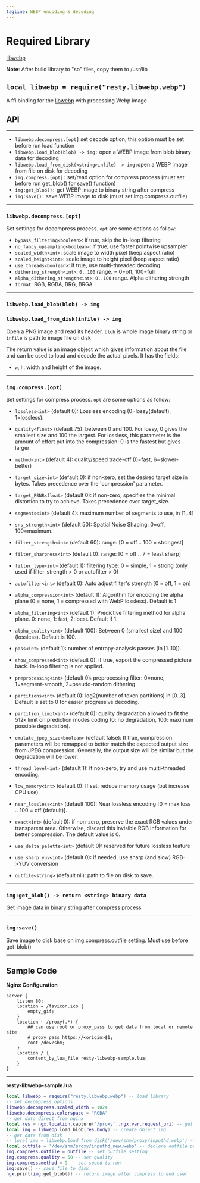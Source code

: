 ```yaml
---
tagline: WEBP encoding & decoding
---
```


# Required Library
[libwebp](https://chromium.googlesource.com/webm/libwebp)

__Note__: After build library to "so" files, copy them to /usr/lib


## `local libwebp = require("resty.libwebp.webp")`

A ffi binding for the [libwebp](https://chromium.googlesource.com/webm/libwebp) with processing Webp image

## API
------------------------------------ -----------------------------------------
  * `libwebp.decompress.[opt]`                          set decode option, this option must be set before run load function
  * `libwebp.load_blob(blob) -> img:`               open a WEBP image from blob binary data for decoding
  * `libwebp.load_from_disk(<string>infile) -> img:`open a WEBP image from file on disk for decoding
  * `img.compress.[opt]:`                           set/read option for compress process (must set before run get_blob() for save() function)
  * `img:get_blob():`                               get WEBP image to binary string after compress
  * `img:save():`                                   save WEBP image to disk (must set img.compress.outfile)
------------------------------------ -----------------------------------------

### `libwebp.decompress.[opt]`

Set settings for decompress process. `opt` are some options as follow:


* `bypass_filtering<boolean>`: if true, skip the in-loop filtering
* `no_fancy_upsampling<boolean>`:  if true, use faster pointwise upsampler
* `scaled_width<int>`: scale image to width pixel (keep aspect ratio)
* `scaled_height<int>`: scale image to height pixel (keep aspect ratio)
* `use_threads<boolean>`:  if true, use multi-threaded decoding
* `dithering_strength<int>`: `0..100` range. = 0=off, 100=full
* `alpha_dithering_strength<int>`: `0..100` range. Alpha dithering strength
* `format`: RGB, RGBA, BRG, BRGA
	
------------------------------------ -----------------------------------------
### `libwebp.load_blob(blob) -> img`
### `libwebp.load_from_disk(infile) -> img`

Open a PNG image and read its header. `blob` is whole image binary string or `infile` is path to image file on disk

The return value is an image object which gives information about the file
and can be used to load and decode the actual pixels. It has the fields:

 * `w`, `h`: width and height of the image.

------------------------------------ -----------------------------------------
### `img.compress.[opt]`

Set settings for compress process. `opt` are some options as follow:

  * `lossless<int>` (default 0):            Lossless encoding (0=lossy(default), 1=lossless).
  * `quality<float>` (default 75):           between 0 and 100. For lossy, 0 gives the smallest
                           size and 100 the largest. For lossless, this
                           parameter is the amount of effort put into the
                           compression: 0 is the fastest but gives larger
  * `method<int>` (default 4):              quality/speed trade-off (0=fast, 6=slower-better)

  * `target_size<int>` (default 0):         if non-zero, set the desired target size in bytes.
                           Takes precedence over the 'compression' parameter.
  * `target_PSNR<float>` (default 0):       if non-zero, specifies the minimal distortion to
                           try to achieve. Takes precedence over target_size.
  * `segments<int>` (default 4):            maximum number of segments to use, in [1..4]
  * `sns_strength<int>` (default 50):        Spatial Noise Shaping. 0=off, 100=maximum.
  * `filter_strength<int>` (default 60):     range: [0 = off .. 100 = strongest]
  * `filter_sharpness<int>` (default 0):    range: [0 = off .. 7 = least sharp]
  * `filter_type<int>` (default 1):         filtering type: 0 = simple, 1 = strong (only used
                           if filter_strength > 0 or autofilter > 0)
  * `autofilter<int>` (default 0):          Auto adjust filter's strength [0 = off, 1 = on]
  * `alpha_compression<int>` (default 1):   Algorithm for encoding the alpha plane (0 = none,
                           1 = compressed with WebP lossless). Default is 1.
  * `alpha_filtering<int>` (default 1):     Predictive filtering method for alpha plane.
                            0: none, 1: fast, 2: best. Default if 1.
  * `alpha_quality<int>` (default 100):       Between 0 (smallest size) and 100 (lossless).
                           Default is 100.
  * `pass<int>` (default 1):                number of entropy-analysis passes (in [1..10]).

  * `show_compressed<int>` (default 0):     if true, export the compressed picture back.
                           In-loop filtering is not applied.
  * `preprocessing<int>` (default 0):       preprocessing filter:
                           0=none, 1=segment-smooth, 2=pseudo-random dithering
  * `partitions<int>` (default 0):          log2(number of token partitions) in [0..3]. Default
                           is set to 0 for easier progressive decoding.
  * `partition_limit<int>` (default 0):     quality degradation allowed to fit the 512k limit
                           on prediction modes coding (0: no degradation,
                           100: maximum possible degradation).
  * `emulate_jpeg_size<boolean>` (default false):   If true, compression parameters will be remapped
                           to better match the expected output size from
                           JPEG compression. Generally, the output size will
                           be similar but the degradation will be lower.
  * `thread_level<int>` (default 1):        If non-zero, try and use multi-threaded encoding.
  * `low_memory<int>` (default 0):          If set, reduce memory usage (but increase CPU use).

  * `near_lossless<int>` (default 100):       Near lossless encoding [0 = max loss .. 100 = off
                           (default)].
  * `exact<int>` (default 0):               if non-zero, preserve the exact RGB values under
                           transparent area. Otherwise, discard this invisible
                           RGB information for better compression. The default
                           value is 0.

  * `use_delta_palette<int>` (default 0):   reserved for future lossless feature
  * `use_sharp_yuv<int>` (default 0):       if needed, use sharp (and slow) RGB->YUV conversion
  * `outfile<string>` (default nil):  path to file on disk to save.

------------------------------------ -----------------------------------------
### `img:get_blob() -> return <string> binary data`

Get image data in binary string after compress process

------------------------------------ -----------------------------------------
### `img:save()`

Save image to disk base on img.compress.outfile setting. Must use before get_blob()

------------------------------------ -----------------------------------------
## Sample Code

**Nginx Configuration**
~~~~Nginx
server {
    listen 80;
    location = /favicon.ico {
        empty_gif;
    }
    location ~ /proxy(.*) {
        ## can use root or proxy_pass to get data from local or remote site
        # proxy_pass https://<origin>$1;
        root /dev/shm;
    }
    location / {
        content_by_lua_file resty-libwebp-sample.lua;
    }
}
~~~~

----
**resty-libwebp-sample.lua**
~~~~lua
local libwebp = require("resty.libwebp.webp") -- load library
-- set decompress options
libwebp.decompress.scaled_width = 1024
libwebp.decompress.colorspace = "RGBA"
-- get data direct from nginx
local res = ngx.location.capture('/proxy'..ngx.var.request_uri) -- get data from nginx location /proxy by subrequest 
local img = libwebp.load_blob(res.body) -- create object img
-- get data from disk
-- local img = libwebp.load_from_disk('/dev/shm/proxy/inputhd.webp') -- create object img
local outfile = '/dev/shm/proxy/inputhd_new.webp' -- declare outfile path
img.compress.outfile = outfile -- set outfile setting
img.compress.quality = 50 -- set quality
img.compress.method = 9 -- set speed to run
img:save() -- save file to disk
ngx.print(img:get_blob()) -- return image after compress to end user
~~~~
